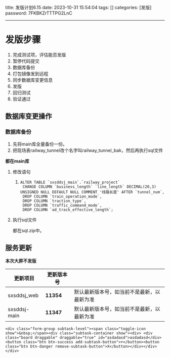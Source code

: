 title: 发版计划6.15 
date: 2023-10-31 15:54:04 
tags: []
categories: [发版]
password: 7FKBKZrTTTPG2LnC

---
 <!--more-->
# 发版步骤 

1. 完成测试项，评估能否发版
2. 暂停代码提交
3. 数据库备份
4. 打包镜像发到远程
5. 同步数据库变更信息
6. 发版
7. 回归测试
8. 验证通过

 ## 数据库变更操作

### 数据库备份

1. 先将main库全量备份一份。
2. 把现场表railway_tunnel改个名字叫railway_tunnel_bak，然后再执行sql文件

**都在main库**

1. 修改语句

   1. ```
      ALTER TABLE `sxsddsj_main`.`railway_project`
       CHANGE COLUMN `business_length` `line_length` DECIMAL(20,3) UNSIGNED NULL DEFAULT NULL COMMENT '线路长度' AFTER `tunnel_num`,
       DROP COLUMN `train_operation_mode`,
       DROP COLUMN `traction_type`,
       DROP COLUMN `traffic_command_mode`,
       DROP COLUMN `ad_track_effective_length`;
      ```

2. 执行sql文件

   都在sql.zip中。

   

## 服务更新 

 **本次大屏不发版**

| 更新项目     | 更新版本号 |                                            |
| ------------ | ---------- | ------------------------------------------ |
| sxsddsj_web  | **11354**  | 默认最新版本号，如当前不是最新，以最新为准 |
| sxsddsj-main | **11347**  | 默认最新版本号，如当前不是最新，以最新为准 |





```
<div class="form-group subtask-level"><span class="toggle-icon show">&nbsp;</span><div class="subtask-container show"><div> <div class="board draggable" draggable="true" id="asdadasd">asdadasd</div><button class="btn btn-success add-subtask-button">+</button><button class="btn btn-danger remove-subtask-button">X</button></div></div></div>
```

